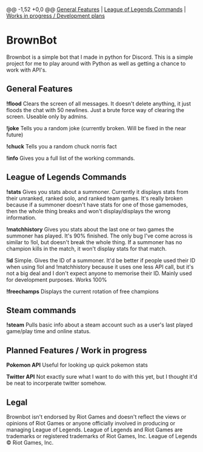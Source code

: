 @@ -1,52 +0,0 @@
[General Features](https://github.com/wethegreenpeople/BrownBot#general-features) | 
[League of Legends Commands](https://github.com/wethegreenpeople/BrownBot#league-of-legends-commands) | 
[Works in progress / Development plans](https://github.com/wethegreenpeople/BrownBot#planned-features--work-in-progress)

# BrownBot
Brownbot is a simple bot that I made in python for Discord. This is a simple project for me to play around with Python
as well as getting a chance to work with API's. 

General Features
--------
**!flood**
Clears the screen of all messages. It doesn't delete anything, it just floods the chat with 50 newlines. Just a brute force way of clearing the screen. Useable only by admins.

**!joke**
Tells you a random joke (currently broken. Will be fixed in the near future)

**!chuck**
Tells you a random chuck norris fact

**!info**
Gives you a full list of the working commands.

League of Legends Commands
------------
**!stats**
Gives you stats about a summoner. Currently it displays stats from their unranked, ranked solo, and ranked team games. It's really broken because if a summoner doesn't have stats for one of those gamemodes, then the whole thing breaks and won't display/displays the wrong information.

**!matchhistory**
Gives you stats about the last one or two games the summoner has played. It's 90% finished. The only bug I've come across is similar to !lol, but doesn't break the whole thing. If a summoner has no champion kills in the match, it won't display stats for that match.

**!id**
Simple. Gives the ID of a summoner. It'd be better if people used their ID when using !lol and !matchhistory because it uses one less API call, but it's not a big deal and I don't expect anyone to memorise their ID. Mainly used for development purposes. Works 100%

**!freechamps**
Displays the current rotation of free champions

Steam commands
------------
**!steam** 
Pulls basic info about a steam account such as a user's last played game/play time and online status.

Planned Features / Work in progress
---------
**Pokemon API**
Useful for looking up quick pokemon stats

**Twitter API**
Not exactly sure what I want to do with this yet, but I thought it'd be neat to incorperate twitter somehow.

Legal
--------
Brownbot isn't endorsed by Riot Games and doesn't reflect the views or opinions of Riot Games or anyone officially involved in producing or managing League of Legends. League of Legends and Riot Games are trademarks or registered trademarks of Riot Games, Inc. League of Legends © Riot Games, Inc.
